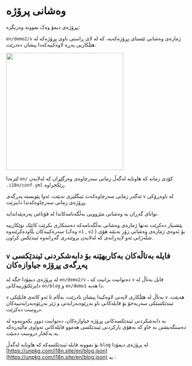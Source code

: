# وەشانی پرۆژە

پڕۆژەی دیمۆ وەک نموونە وەربگرە:

`en/demo2/v` ژمارەی وەشانی ئێستای پڕۆژەکەیە، کە لە لای ڕاستی ناوی پڕۆژەکە لە هێڵکاریی پەڕە لاوەکییەکەدا پیشان دەدرێت.

<img src="https://p.3ti.site/1721290486.avif" width="320px">

لێرەدا `en/` کۆدی زمانە کە هاوتایە لەگەڵ زمانی سەرچاوەی وەرگێڕان کە لەلایەن `.i18n/conf.yml` ڕێکخراوە.

ئەگەر زمانی سەرچاوەکەت ئینگلیزی نەبێت، ئەوا پێویستە پەڕگەی `v` لە ناوەڕۆکی پڕۆژەی زمانی سەرچاوەکەتدا دابنرێت.

توانای گەڕان بە وەشانی مێژوویی بەڵگەنامەکاندا لە قۆناغی پەرەپێداندایە.

پێشنیار دەکرێت تەنها ژمارەی وەشانی بەڵگەنامەکە دەستکاری بکرێت کاتێک نوێکارییە سەرەکییەکان بڵاودەکرێنەوە (وەک `v1` , `v2` ) بۆ ئەوەی ژمارەی وەشانی زۆر نەبێتە هۆی شڵەژانی ئەو لاپەڕانەی کە لەلایەن بزوێنەری گەڕانەوە ئیندێکس کراون.

## `v` فایلە بەتاڵەکان بەکاربهێنە بۆ دابەشکردنی ئیندێکسی پەڕگەی پڕۆژە جیاوازەکان

لە پرۆژەی دیمۆدا جگە لە `en/demo2/v` ، دەتوانیت بزانیت کە `v` فایل بەتاڵ لە دایرێکتۆرییەکانی `en/blog` و `en/demo1` دا هەیە.

`v` بەتاڵ لە هێڵکاری لایەنی لاوەکیدا پیشان نادرێت، بەڵام تا ئەو کاتەی فایلێکی `v` هەبێت، ئیندێکسێکی سەربەخۆ بۆ فایلەکانی ناو بەڕێوەبەرایەتی و ژێر بەڕێوەبەرایەتییەکان دروست دەکرێت.

بە دابەشکردنی ئیندێکسەکانی پڕۆژە جیاوازەکان، دەتوانیت دوور بکەویتەوە لە دەستگەیشتن بە خاو کە بەهۆی بارکردنی ئیندێکسی هەموو فایلەکانی تەواوی ماڵپەڕەکە بە یەکجار دروست دەبێت.

بۆ نموونە فایلە ئیندێکسەکە کە هاوتایە لەگەڵ `blog` لە پرۆژەی دیمۆدا [https://unpkg.com/i18n.site/en/blog.json](https://unpkg.com/i18n.site/en/blog.json) یە :